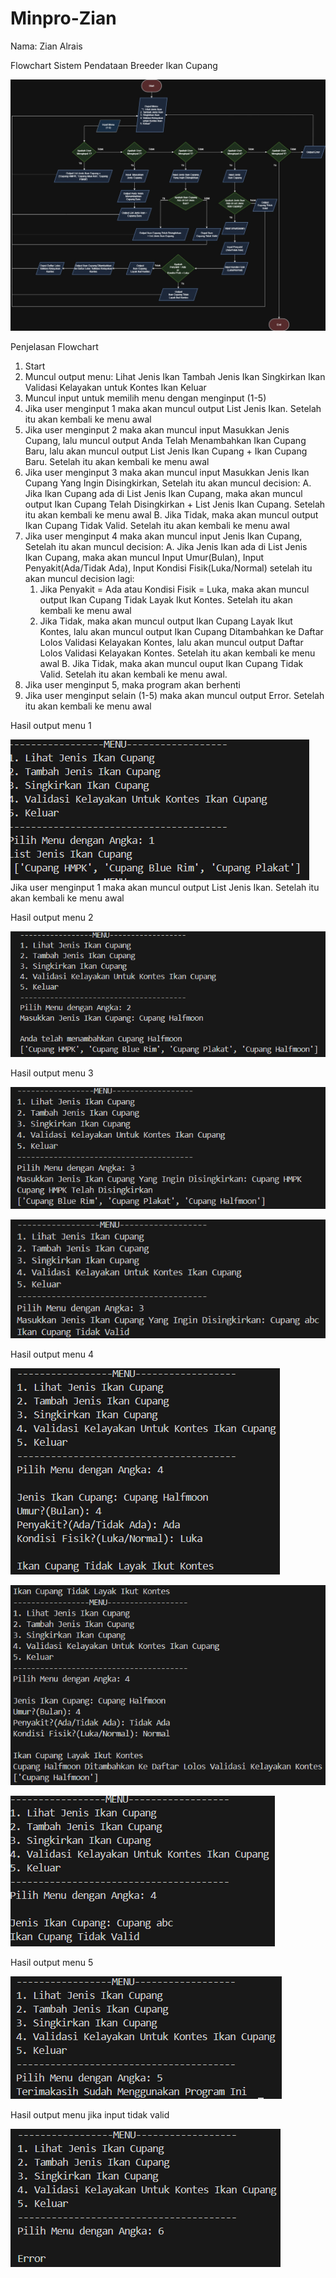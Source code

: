 # Minpro-Zian
Nama: Zian Alrais

Flowchart Sistem Pendataan Breeder Ikan Cupang

![img alt](https://github.com/zianalr/Minpro-Zian/blob/802db75cea91f2a6de3f12b6e53d3812a7a73e0e/Flowchart%20Minpro%20ddp%20fix.jpg)

Penjelasan Flowchart
1.	Start
2.	Muncul output menu: Lihat Jenis Ikan
                        Tambah Jenis Ikan
                        Singkirkan Ikan
                        Validasi Kelayakan untuk Kontes Ikan
                        Keluar
3.	Muncul input untuk memilih menu dengan menginput (1-5)
4.	Jika user menginput 1 maka akan muncul output List Jenis Ikan. Setelah itu akan kembali ke menu awal
5.	Jika user menginput 2 maka akan muncul input Masukkan Jenis Cupang, lalu muncul output Anda Telah Menambahkan Ikan Cupang Baru, lalu akan muncul output List        Jenis Ikan Cupang + Ikan Cupang Baru. Setelah itu akan kembali ke menu awal
6.	Jika user menginput 3 maka akan muncul input Masukkan Jenis Ikan Cupang Yang Ingin Disingkirkan, Setelah itu akan muncul decision:
    A.	Jika Ikan Cupang ada di List Jenis Ikan Cupang, maka akan muncul output Ikan Cupang Telah Disingkirkan + List Jenis Ikan Cupang. Setelah itu akan kembali           ke menu awal
    B.	Jika Tidak, maka akan muncul output Ikan Cupang Tidak Valid. Setelah itu akan kembali ke menu awal
7.	Jika user menginput 4 maka akan muncul input Jenis Ikan Cupang, Setelah itu akan muncul decision:
    A. Jika Jenis Ikan ada di List Jenis Ikan Cupang, maka akan muncul Input Umur(Bulan), Input Penyakit(Ada/Tidak Ada),  Input Kondisi Fisik(Luka/Normal) setelah         itu akan muncul decision lagi:
       1.	Jika Penyakit = Ada atau Kondisi Fisik = Luka, maka akan muncul output Ikan Cupang Tidak Layak Ikut Kontes. Setelah itu akan kembali ke menu awal
       2.	Jika Tidak, maka akan muncul output Ikan Cupang Layak Ikut Kontes, lalu akan muncul output Ikan Cupang  Ditambahkan ke Daftar Lolos Validasi Kelayakan              Kontes, lalu akan muncul output Daftar Lolos Validasi Kelayakan Kontes. Setelah itu akan kembali ke menu awal
    B. Jika Tidak, maka akan muncul ouput  Ikan Cupang Tidak Valid. Setelah itu akan kembali ke menu awal.
8.	Jika user menginput 5, maka program akan berhenti
9.	Jika user menginput selain (1-5) maka akan muncul output Error. Setelah itu akan kembali ke menu awal



Hasil output menu 1

![img alt](https://github.com/zianalr/Minpro-Zian/blob/cadfb6409ebdc6f46971e6370e70d723161fa849/Screenshot%202025-09-14%20213904.png)
Jika user menginput 1 maka akan muncul output List Jenis Ikan. Setelah itu akan kembali ke menu awal


Hasil output menu 2

![img alt](https://github.com/zianalr/Minpro-Zian/blob/a791a9e519b04cb5e07ca464d82f2c0c21795830/Screenshot%202025-09-14%20214007.png)


Hasil output menu 3

![img alt](https://github.com/zianalr/Minpro-Zian/blob/d4201c2e0746aab5c94f007f9608070e773e1a0a/Screenshot%202025-09-14%20214040.png)

![img alt](https://github.com/zianalr/Minpro-Zian/blob/a33fceb1580b7a90ce09ff1cbc9f36d8a2d4c3af/Screenshot%202025-09-14%20214141.png)


Hasil output menu 4

![img alt](https://github.com/zianalr/Minpro-Zian/blob/4efc5cd458292885d65595c52071cda09ddd8c2a/Screenshot%202025-09-14%20214204.png)

![img alt](https://github.com/zianalr/Minpro-Zian/blob/d5cd19b60c2b96e2cdfc4d4d15c210d0f16278c3/Screenshot%202025-09-14%20214231.png)

![img alt](https://github.com/zianalr/Minpro-Zian/blob/c5f2201c1335fa83eee4b4da6d517a19b25b6fb1/Screenshot%202025-09-14%20214242.png)


Hasil output menu 5

![img alt](https://github.com/zianalr/Minpro-Zian/blob/cc47cfbab81852f65a3ff14e626f14862003523b/Screenshot%202025-09-14%20214313.png)


Hasil output menu jika input tidak valid

![img alt](https://github.com/zianalr/Minpro-Zian/blob/a9518257e25bc774d19de6aec5c922a4c1bc2703/Screenshot%202025-09-14%20221507.png)










